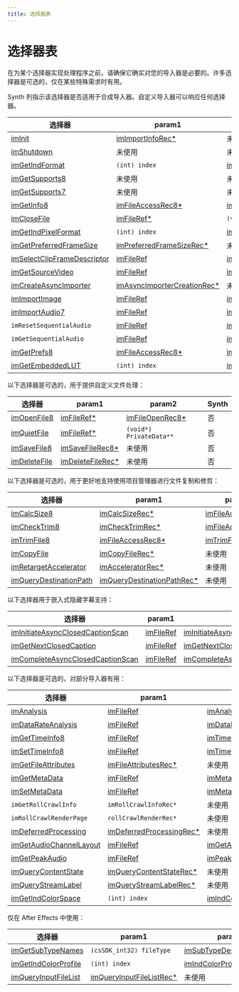 ```yaml
---
title: 选择器表
---
```

# 选择器表

在为某个选择器实现处理程序之前，请确保它确实对您的导入器是必要的。许多选择器是可选的，仅在某些特殊需求时有用。

Synth 列指示该选择器是否适用于合成导入器。自定义导入器可以响应任何选择器。

| 选择器 | param1 | param2 | Synth |
| --- | --- | --- | --- |
| [imInit](../selector-descriptions#iminit) | [imImportInfoRec\*](../structure-descriptions#imimportinforec) | 未使用 | 是 |
| [imShutdown](../selector-descriptions#imshutdown) | 未使用 | 未使用 | 是 |
| [imGetIndFormat](../selector-descriptions#imgetindformat) | `(int) index` | [imIndFormatRec\*](../structure-descriptions#imindformatrec) | 是 |
| [imGetSupports8](../selector-descriptions#imgetsupports8) | 未使用 | 未使用 | 是 |
| [imGetSupports7](../selector-descriptions#imgetsupports7) | 未使用 | 未使用 | 是 |
| [imGetInfo8](../selector-descriptions#imgetinfo8) | [imFileAccessRec8\*](../structure-descriptions#imfileaccessrec8) | [imFileInfoRec8\*](../structure-descriptions#imfileinforec8) | 是 |
| [imCloseFile](../selector-descriptions#imclosefile) | [imFileRef\*](../structure-descriptions#imfileref) | `(void*) PrivateData**` | 否 |
| [imGetIndPixelFormat](../selector-descriptions#imgetindpixelformat) | `(int) index` | [imIndPixelFormatRec\*](../structure-descriptions#imindpixelformatrec) | 是 |
| [imGetPreferredFrameSize](../selector-descriptions#imgetpreferredframesize) | [imPreferredFrameSizeRec\*](../structure-descriptions#impreferredframesizerec) | 未使用 | 是 |
| [imSelectClipFrameDescriptor](../selector-descriptions#imselectclipframedescriptor) | [imFileRef](../structure-descriptions#imfileref) | [imClipFrameDescriptorRec\*](../structure-descriptions#imclipframedescriptorrec) | 是 |
| [imGetSourceVideo](../selector-descriptions#imgetsourcevideo) | [imFileRef](../structure-descriptions#imfileref) | [imSourceVideoRec\*](../structure-descriptions#imsourcevideorec) | 是 |
| [imCreateAsyncImporter](../selector-descriptions#imcreateasyncimporter) | [imAsyncImporterCreationRec\*](../structure-descriptions#imasyncimportercreationrec) | 未使用 | 是 |
| [imImportImage](../selector-descriptions#imimportimage) | [imFileRef](../structure-descriptions#imfileref) | [imImportImageRec\*](../structure-descriptions#imimportimagerec) | 是 |
| [imImportAudio7](../selector-descriptions#imimportaudio7) | [imFileRef](../structure-descriptions#imfileref) | [imImportAudioRec7\*](../structure-descriptions#imimportaudiorec7) | 是 |
| `imResetSequentialAudio` | [imFileRef](../structure-descriptions#imfileref) | [imImportAudioRec7\*](../structure-descriptions#imimportaudiorec7) | 是 |
| `imGetSequentialAudio` | [imFileRef](../structure-descriptions#imfileref) | [imImportAudioRec7\*](../structure-descriptions#imimportaudiorec7) | 是 |
| [imGetPrefs8](../selector-descriptions#imgetprefs8) | [imFileAccessRec8\*](../structure-descriptions#imfileaccessrec8) | [imGetPrefsRec\*](../structure-descriptions#imgetprefsrec) | 是 |
| [imGetEmbeddedLUT](../selector-descriptions#imgetembeddedlut) | `(int) index` | [imIndEmbeddedLUTRec\*](../structure-descriptions#embeddedlutrec) | 是 |

以下选择器是可选的，用于提供自定义文件处理：

| 选择器 | param1 | param2 | Synth |
| --- | --- | --- | --- |
| [imOpenFile8](../selector-descriptions#imopenfile8) | [imFileRef\*](../structure-descriptions#imfileref) | [imFileOpenRec8\*](../structure-descriptions#imfileopenrec8) | 否 |
| [imQuietFile](../selector-descriptions#imquietfile) | [imFileRef\*](../structure-descriptions#imfileref) | `(void*) PrivateData**` | 否 |
| [imSaveFile8](../selector-descriptions#imsavefile8) | [imSaveFileRec8\*](../structure-descriptions#imsavefilerec8) | 未使用 | 否 |
| [imDeleteFile](../selector-descriptions#imdeletefile) | [imDeleteFileRec\*](../structure-descriptions#imdeletefilerec) | 未使用 | 否 |

以下选择器是可选的，用于更好地支持使用项目管理器进行文件复制和修剪：

| 选择器 | param1 | param2 | Synth |
| --- | --- | --- | --- |
| [imCalcSize8](../selector-descriptions#imcalcsize8) | [imCalcSizeRec\*](../structure-descriptions#imcalcsizerec) | [imFileAccessRec8\*](../structure-descriptions#imfileaccessrec8) | 否 |
| [imCheckTrim8](../selector-descriptions#imchecktrim8) | [imCheckTrimRec\*](../structure-descriptions#imchecktrimrec) | [imFileAccessRec8\*](../structure-descriptions#imfileaccessrec8) | 否 |
| [imTrimFile8](../selector-descriptions#imtrimfile8) | [imFileAccessRec8\*](../structure-descriptions#imfileaccessrec8) | [imTrimFileRec8\*](../structure-descriptions#imtrimfilerec8) | 否 |
| [imCopyFile](../selector-descriptions#imcopyfile) | [imCopyFileRec\*](../structure-descriptions#imcopyfilerec) | 未使用 | 否 |
| [imRetargetAccelerator](../selector-descriptions#imretargetaccelerator) | [imAcceleratorRec\*](../structure-descriptions#imacceleratorrec) | 未使用 | 否 |
| [imQueryDestinationPath](../selector-descriptions#imquerydestinationpath) | [imQueryDestinationPathRec\*](../structure-descriptions#imquerydestinationpathrec) | 未使用 | 否 |

以下选择器用于嵌入式隐藏字幕支持：

| 选择器 | param1 | param2 | Synth |
| --- | --- | --- | --- |
| [imInitiateAsyncClosedCaptionScan](../selector-descriptions#iminitiateasyncclosedcaptionscan) | [imFileRef](../structure-descriptions#imfileref) | [imInitiateAsyncClosedCaptionScanRec\*](../structure-descriptions#iminitiateasyncclosedcaptionscanrec) | 否 |
| [imGetNextClosedCaption](../selector-descriptions#imgetnextclosedcaption) | [imFileRef](../structure-descriptions#imfileref) | [imGetNextClosedCaptionRec\*](../structure-descriptions#imgetnextclosedcaptionrec) | 否 |
| [imCompleteAsyncClosedCaptionScan](../selector-descriptions#imcompleteasyncclosedcaptionscan) | [imFileRef](../structure-descriptions#imfileref) | [imCompleteAsyncClosedCaptionScanRec\*](../structure-descriptions#imcompleteasyncclosedcaptionscanrec) | 否 |

以下选择器是可选的，对部分导入器有用：

| 选择器 | param1 | param2 | Synth |
| --- | --- | --- | --- |
| [imAnalysis](../selector-descriptions#imanalysis) | [imFileRef](../structure-descriptions#imfileref) | [imAnalysisRec\*](../structure-descriptions#imanalysisrec) | 是 |
| [imDataRateAnalysis](../selector-descriptions#imdatarateanalysis) | [imFileRef](../structure-descriptions#imfileref) | [imDataRateAnalysisRec\*](../structure-descriptions#imdatarateanalysisrec) | 否 |
| [imGetTimeInfo8](../selector-descriptions#imgettimeinfo8) | [imFileRef](../structure-descriptions#imfileref) | [imTimeInfoRec8\*](../structure-descriptions#imtimeinforec8) | 否 |
| [imSetTimeInfo8](../selector-descriptions#imsettimeinfo8) | [imFileRef](../structure-descriptions#imfileref) | [imTimeInfoRec8\*](../structure-descriptions#imtimeinforec8) | 否 |
| [imGetFileAttributes](../selector-descriptions#imgetfileattributes) | [imFileAttributesRec\*](../structure-descriptions#imfileattributesrec) | 未使用 | |
| [imGetMetaData](../selector-descriptions#imgetmetadata) | [imFileRef](../structure-descriptions#imfileref) | [imMetaDataRec\*](../structure-descriptions#immetadatarec) | 否 |
| [imSetMetaData](../selector-descriptions#imsetmetadata) | [imFileRef](../structure-descriptions#imfileref) | [imMetaDataRec\*](../structure-descriptions#immetadatarec) | 否 |
| `imGetRollCrawlInfo` | `imRollCrawlInfoRec*` | 未使用 | 是 |
| `imRollCrawlRenderPage` | `rollCrawlRenderRec*` | 未使用 | 是 |
| [imDeferredProcessing](../selector-descriptions#imdeferredprocessing) | [imDeferredProcessingRec\*](../structure-descriptions#imdeferredprocessingrec) | 未使用 | 否 |
| [imGetAudioChannelLayout](../selector-descriptions#imgetaudiochannellayout) | [imFileRef](../structure-descriptions#imfileref) | [imGetAudioChannelLayoutRec\*](../structure-descriptions#imgetaudiochannellayoutrec) | 是 |
| [imGetPeakAudio](../selector-descriptions#imgetpeakaudio) | [imFileRef](../structure-descriptions#imfileref) | [imPeakAudioRec\*](../structure-descriptions#impeakaudiorec) | 是 |
| [imQueryContentState](../selector-descriptions#imquerycontentstate) | [imQueryContentStateRec\*](../structure-descriptions#imquerycontentstaterec) | 未使用 | 否 |
| [imQueryStreamLabel](../selector-descriptions#imquerystreamlabel) | [imQueryStreamLabelRec\*](../structure-descriptions#imquerystreamlabelrec) | 未使用 | 是 |
| [imGetIndColorSpace](../selector-descriptions#imgetindcolorspace) | `(int) index` | [imIndColorSpaceRec\*](../structure-descriptions#imindcolorspacerec) | 是 |

仅在 After Effects 中使用：

| 选择器 | param1 | param2 | Synth |
| --- | --- | --- | --- |
| [imGetSubTypeNames](../selector-descriptions#imgetsubtypenames) | `(csSDK_int32) fileType` | [imSubTypeDescriptionRec\*](../structure-descriptions#imsubtypedescriptionrec) | 否 |
| [imGetIndColorProfile](../selector-descriptions#imgetindcolorprofile) | `(int) index` | [imIndColorProfileRec\*](../structure-descriptions#imindcolorprofilerec) | 否 |
| [imQueryInputFileList](../selector-descriptions#imqueryinputfilelist) | [imQueryInputFileListRec\*](../structure-descriptions#imqueryinputfilelistrec) | 未使用 | 否 |
